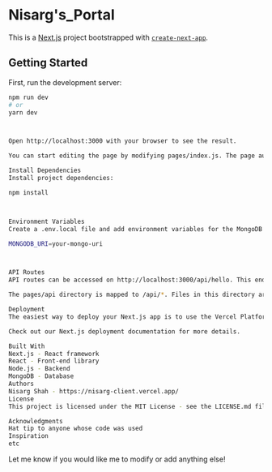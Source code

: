 # Nisarg's_Portal

This is a [Next.js](https://nextjs.org/) project bootstrapped with [`create-next-app`](https://github.com/vercel/next.js/tree/canary/packages/create-next-app).

## Getting Started

First, run the development server:

```bash
npm run dev
# or
yarn dev



Open http://localhost:3000 with your browser to see the result.

You can start editing the page by modifying pages/index.js. The page auto-updates as you edit the file.

Install Dependencies
Install project dependencies:

npm install



Environment Variables
Create a .env.local file and add environment variables for the MongoDB connection URI and credentials:

MONGODB_URI=your-mongo-uri



API Routes
API routes can be accessed on http://localhost:3000/api/hello. This endpoint can be edited in pages/api/hello.js.

The pages/api directory is mapped to /api/*. Files in this directory are treated as API routes instead of React pages.

Deployment
The easiest way to deploy your Next.js app is to use the Vercel Platform from the creators of Next.js.

Check out our Next.js deployment documentation for more details.

Built With
Next.js - React framework
React - Front-end library
Node.js - Backend
MongoDB - Database
Authors
Nisarg Shah - https://nisarg-client.vercel.app/
License
This project is licensed under the MIT License - see the LICENSE.md file for details.

Acknowledgments
Hat tip to anyone whose code was used
Inspiration
etc
```
Let me know if you would like me to modify or add anything else!
